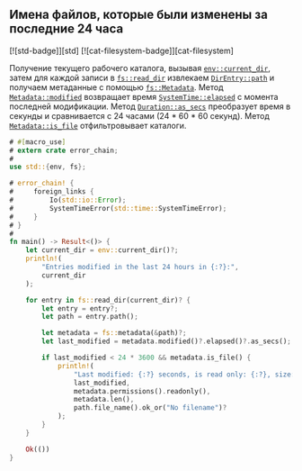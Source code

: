 ## Имена файлов, которые были изменены за последние 24 часа

[![std-badge]][std] [![cat-filesystem-badge]][cat-filesystem]

Получение текущего рабочего каталога, вызывая [`env::current_dir`](https://doc.rust-lang.org/std/env/fn.current_dir.html), затем для каждой записи в [`fs::read_dir`](https://doc.rust-lang.org/std/fs/fn.read_dir.html) извлекаем [`DirEntry::path`](https://doc.rust-lang.org/std/fs/struct.DirEntry.html#method.path) и получаем метаданные с помощью [`fs::Metadata`](https://doc.rust-lang.org/std/fs/struct.Metadata.html). Метод [`Metadata::modified`](https://doc.rust-lang.org/std/fs/struct.Metadata.html#method.modified) возвращает время  [`SystemTime::elapsed`](https://doc.rust-lang.org/std/time/struct.SystemTime.html#method.elapsed) с момента последней модификации. Метод [`Duration::as_secs`](https://doc.rust-lang.org/std/time/struct.Duration.html#method.as_secs) преобразует время в секунды и сравнивается с 24 часами (24 * 60 * 60 секунд). Метод [`Metadata::is_file`](https://doc.rust-lang.org/std/fs/struct.Metadata.html#method.is_file) отфильтровывает каталоги.

```rust
# #[macro_use]
# extern crate error_chain;
#
use std::{env, fs};

# error_chain! {
#     foreign_links {
#         Io(std::io::Error);
#         SystemTimeError(std::time::SystemTimeError);
#     }
# }
#
fn main() -> Result<()> {
    let current_dir = env::current_dir()?;
    println!(
        "Entries modified in the last 24 hours in {:?}:",
        current_dir
    );

    for entry in fs::read_dir(current_dir)? {
        let entry = entry?;
        let path = entry.path();

        let metadata = fs::metadata(&path)?;
        let last_modified = metadata.modified()?.elapsed()?.as_secs();

        if last_modified < 24 * 3600 && metadata.is_file() {
            println!(
                "Last modified: {:?} seconds, is read only: {:?}, size: {:?} bytes, filename: {:?}",
                last_modified,
                metadata.permissions().readonly(),
                metadata.len(),
                path.file_name().ok_or("No filename")?
            );
        }
    }

    Ok(())
}
```


